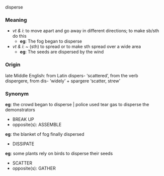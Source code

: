 disperse
### Meaning
+ _vt & i_: to move apart and go away in different directions; to make sb/sth do this
	+ __eg__: The fog began to disperse
+ _vt & i_: ~ (sth) to spread or to make sth spread over a wide area
	+ __eg__: The seeds are dispersed by the wind

### Origin

late Middle English: from Latin dispers- ‘scattered’, from the verb dispergere, from dis- ‘widely’ + spargere ‘scatter, strew’

### Synonym

__eg__: the crowd began to disperse | police used tear gas to disperse the demonstrators

+ BREAK UP
+ opposite(s): ASSEMBLE

__eg__: the blanket of fog finally dispersed

+ DISSIPATE

__eg__: some plants rely on birds to disperse their seeds

+ SCATTER
+ opposite(s): GATHER


